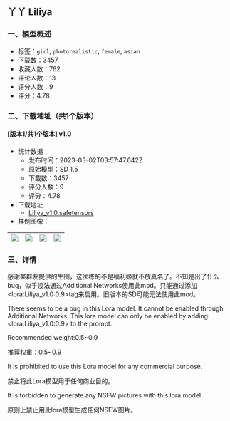 ## 丫丫 Liliya
### 一、模型概述

- 标签：`girl`, `photorealistic`, `female`, `asian`
- 下载数：3457
- 收藏人数：762
- 评论人数：13
- 评分人数：9
- 评分：4.78

### 二、下载地址（共1个版本）

#### [版本1/共1个版本] v1.0

- 统计数据
  - 发布时间：2023-03-02T03:57:47.642Z
  - 原始模型：SD 1.5
  - 下载数：3457
  - 评分人数：9
  - 评分：4.78
- 下载地址
  - [Liliya_v1.0.safetensors](https://civitai.com/api/download/models/17378)
- 样例图像：

| <img src="https://image.civitai.com/xG1nkqKTMzGDvpLrqFT7WA/93851f79-a582-4984-de2e-8062833f8900/width=450/176852.jpeg" /> | <img src="https://image.civitai.com/xG1nkqKTMzGDvpLrqFT7WA/991b46de-b767-45d9-9321-f51a82e47e00/width=450/176856.jpeg" /> | <img src="https://image.civitai.com/xG1nkqKTMzGDvpLrqFT7WA/f7294204-d054-4073-0c16-f20270629400/width=450/176855.jpeg" /> | <img src="https://image.civitai.com/xG1nkqKTMzGDvpLrqFT7WA/0862672f-f041-4b75-e1cc-ad512cb26800/width=450/176854.jpeg" /> |
| ---- | ---- | ---- | ---- |


### 三、详情
<p>感谢某群友提供的生图，这次练的不是福利姬就不放真名了。不知是出了什么bug，似乎没法通过Additional Networks使用此mod。只能通过添加&lt;lora:Liliya_v1.0:0.9&gt;tag来启用。旧版本的SD可能无法使用此mod。</p><p>There seems to be a bug in this Lora model. It cannot be enabled through Additional Networks. This lora model can only be enabled by adding: &lt;lora:Liliya_v1.0:0.9&gt; to the prompt.</p><p></p><p>Recommended weight:0.5~0.9</p><p>推荐权重：0.5~0.9</p><p></p><p>It is prohibited to use this Lora model for any commercial purpose.</p><p>禁止将此Lora模型用于任何商业目的。</p><p></p><p>It is forbidden to generate any NSFW pictures with this lora model.</p><p>原则上禁止用此lora模型生成任何NSFW图片。</p>